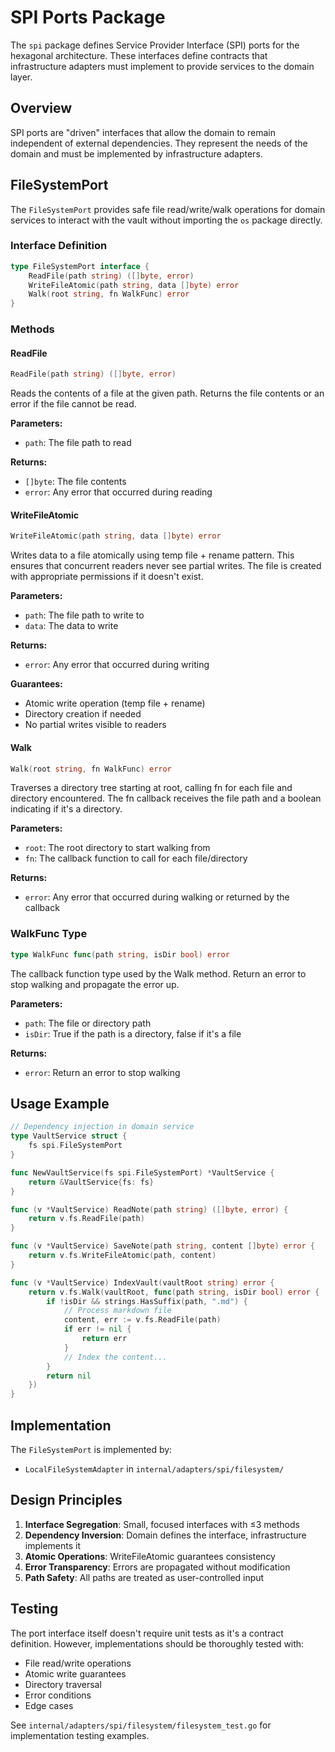 # SPI Ports Package

The `spi` package defines Service Provider Interface (SPI) ports for the hexagonal architecture. These interfaces define contracts that infrastructure adapters must implement to provide services to the domain layer.

## Overview

SPI ports are "driven" interfaces that allow the domain to remain independent of external dependencies. They represent the needs of the domain and must be implemented by infrastructure adapters.

## FileSystemPort

The `FileSystemPort` provides safe file read/write/walk operations for domain services to interact with the vault without importing the `os` package directly.

### Interface Definition

```go
type FileSystemPort interface {
    ReadFile(path string) ([]byte, error)
    WriteFileAtomic(path string, data []byte) error
    Walk(root string, fn WalkFunc) error
}
```

### Methods

#### ReadFile

```go
ReadFile(path string) ([]byte, error)
```

Reads the contents of a file at the given path. Returns the file contents or an error if the file cannot be read.

**Parameters:**
- `path`: The file path to read

**Returns:**
- `[]byte`: The file contents
- `error`: Any error that occurred during reading

#### WriteFileAtomic

```go
WriteFileAtomic(path string, data []byte) error
```

Writes data to a file atomically using temp file + rename pattern. This ensures that concurrent readers never see partial writes. The file is created with appropriate permissions if it doesn't exist.

**Parameters:**
- `path`: The file path to write to
- `data`: The data to write

**Returns:**
- `error`: Any error that occurred during writing

**Guarantees:**
- Atomic write operation (temp file + rename)
- Directory creation if needed
- No partial writes visible to readers

#### Walk

```go
Walk(root string, fn WalkFunc) error
```

Traverses a directory tree starting at root, calling fn for each file and directory encountered. The fn callback receives the file path and a boolean indicating if it's a directory.

**Parameters:**
- `root`: The root directory to start walking from
- `fn`: The callback function to call for each file/directory

**Returns:**
- `error`: Any error that occurred during walking or returned by the callback

### WalkFunc Type

```go
type WalkFunc func(path string, isDir bool) error
```

The callback function type used by the Walk method. Return an error to stop walking and propagate the error up.

**Parameters:**
- `path`: The file or directory path
- `isDir`: True if the path is a directory, false if it's a file

**Returns:**
- `error`: Return an error to stop walking

## Usage Example

```go
// Dependency injection in domain service
type VaultService struct {
    fs spi.FileSystemPort
}

func NewVaultService(fs spi.FileSystemPort) *VaultService {
    return &VaultService{fs: fs}
}

func (v *VaultService) ReadNote(path string) ([]byte, error) {
    return v.fs.ReadFile(path)
}

func (v *VaultService) SaveNote(path string, content []byte) error {
    return v.fs.WriteFileAtomic(path, content)
}

func (v *VaultService) IndexVault(vaultRoot string) error {
    return v.fs.Walk(vaultRoot, func(path string, isDir bool) error {
        if !isDir && strings.HasSuffix(path, ".md") {
            // Process markdown file
            content, err := v.fs.ReadFile(path)
            if err != nil {
                return err
            }
            // Index the content...
        }
        return nil
    })
}
```

## Implementation

The `FileSystemPort` is implemented by:
- `LocalFileSystemAdapter` in `internal/adapters/spi/filesystem/`

## Design Principles

1. **Interface Segregation**: Small, focused interfaces with ≤3 methods
2. **Dependency Inversion**: Domain defines the interface, infrastructure implements it
3. **Atomic Operations**: WriteFileAtomic guarantees consistency
4. **Error Transparency**: Errors are propagated without modification
5. **Path Safety**: All paths are treated as user-controlled input

## Testing

The port interface itself doesn't require unit tests as it's a contract definition. However, implementations should be thoroughly tested with:

- File read/write operations
- Atomic write guarantees
- Directory traversal
- Error conditions
- Edge cases

See `internal/adapters/spi/filesystem/filesystem_test.go` for implementation testing examples.
